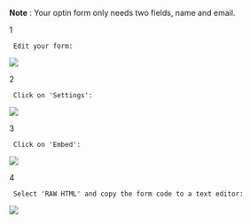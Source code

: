 **Note** : Your optin form only needs two fields, name and email.

1

     Edit your form: 

![](https://d33v4339jhl8k0.cloudfront.net/docs/assets/53974d6ce4b0c76107b109d1/images/5981f46b2c7d3a73488b933d/file-Ubq2CX89d1.png)

2

     Click on 'Settings': 

![](https://d33v4339jhl8k0.cloudfront.net/docs/assets/53974d6ce4b0c76107b109d1/images/5b3404812c7d3a0fa9a38757/file-k3AfngpklN.png)

3

     Click on 'Embed': 

![](https://d33v4339jhl8k0.cloudfront.net/docs/assets/53974d6ce4b0c76107b109d1/images/5981f4e8042863033a1b93bd/file-l2Y7AWI1wB.png)

4

     Select 'RAW HTML' and copy the form code to a text editor: 

![](https://d33v4339jhl8k0.cloudfront.net/docs/assets/53974d6ce4b0c76107b109d1/images/5981f52c2c7d3a73488b9347/file-55GbfcrI0S.png)

